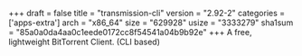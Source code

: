 +++
draft = false
title = "transmission-cli"
version = "2.92-2"
categories = ['apps-extra']
arch = "x86_64"
size = "629928"
usize = "3333279"
sha1sum = "85a0a0da4aa0c1eede0172cc8f54541a04b9b92e"
+++
A free, lightweight BitTorrent Client. (CLI based)